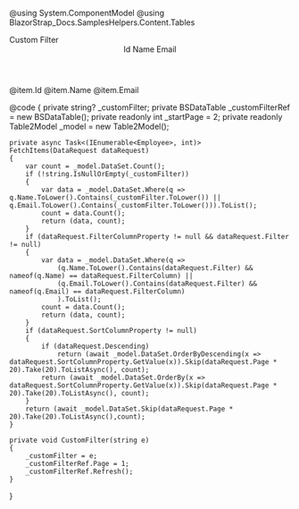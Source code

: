﻿@using System.ComponentModel
@using BlazorStrap_Docs.SamplesHelpers.Content.Tables

<div class="@BS.Input_Group mb-2">
    <span class="@BS.Input_Group_Text">Custom Filter</span>
    <BSInput InputType="InputType.Text" placeholder="By name or Email" Value="_customFilter" ValueChanged="(string e) => CustomFilter(e)" UpdateOnInput="true"/>
</div>
<BSDataTable FetchItems="FetchItems" PaginationBottom="true" StartPage="_startPage" RowsPerPage="20" Context="item" @ref="_customFilterRef">
    <Header>
        <BSDataTableHead TValue="Employee" Sortable="true" Column="@(nameof(Employee.Id))">Id</BSDataTableHead>
        <BSDataTableHead TValue="Employee" Sortable="true" Column="@(nameof(Employee.Name))" ColumnFilter="true">Name</BSDataTableHead>
        <BSDataTableHead TValue="Employee" Sortable="true" Column="@(nameof(Employee.Email))" ColumnFilter="true">Email</BSDataTableHead>
    </Header>
    <Body>
    <BSDataTableRow Color="item.RowColor">
        <BSTD>
            @item.Id
        </BSTD>
        <BSTD>
            @item.Name
        </BSTD>
        <BSTD>
            @item.Email
        </BSTD>
    </BSDataTableRow>
    </Body>
</BSDataTable>

@code
{
    private string? _customFilter;
    private BSDataTable<Employee> _customFilterRef = new BSDataTable<Employee>();
    private readonly int _startPage = 2;
    private readonly Table2Model _model = new Table2Model();

    private async Task<(IEnumerable<Employee>, int)> FetchItems(DataRequest dataRequest)
    {
        var count = _model.DataSet.Count();
        if (!string.IsNullOrEmpty(_customFilter))
        {
            var data = _model.DataSet.Where(q => q.Name.ToLower().Contains(_customFilter.ToLower()) || q.Email.ToLower().Contains(_customFilter.ToLower())).ToList();
            count = data.Count();
            return (data, count);
        }
        if (dataRequest.FilterColumnProperty != null && dataRequest.Filter != null)
        {
            var data = _model.DataSet.Where(q =>
                (q.Name.ToLower().Contains(dataRequest.Filter) && nameof(q.Name) == dataRequest.FilterColumn) ||
                (q.Email.ToLower().Contains(dataRequest.Filter) && nameof(q.Email) == dataRequest.FilterColumn)
                ).ToList();
            count = data.Count();
            return (data, count);
        }
        if (dataRequest.SortColumnProperty != null)
        {
            if (dataRequest.Descending)
                return (await _model.DataSet.OrderByDescending(x => dataRequest.SortColumnProperty.GetValue(x)).Skip(dataRequest.Page * 20).Take(20).ToListAsync(), count);
            return (await _model.DataSet.OrderBy(x => dataRequest.SortColumnProperty.GetValue(x)).Skip(dataRequest.Page * 20).Take(20).ToListAsync(), count);
        }
        return (await _model.DataSet.Skip(dataRequest.Page * 20).Take(20).ToListAsync(),count);
    }

    private void CustomFilter(string e)
    {
        _customFilter = e;
        _customFilterRef.Page = 1;
        _customFilterRef.Refresh();
    }
}